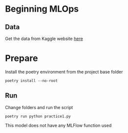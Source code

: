 #  Beginning MLOps

## Data

Get the data from Kaggle website [here](https://www.kaggle.com/datasets/mlg-ulb/creditcardfraud?resource=download)


# Prepare

Install the poetry environment from the project base folder

```
poetry install --no-root
```


## Run

Change folders and run the script

```Shell
poetry run python practice1.py 
```

This model does not have any MLFlow function used